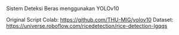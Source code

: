 Sistem Deteksi Beras menggunakan YOLOv10

Original Script Colab: https://github.com/THU-MIG/yolov10
Dataset: https://universe.roboflow.com/ricedetection/rice-detection-lgqqs
